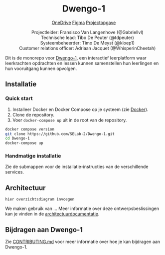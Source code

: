<h1 align="center">Dwengo-1</h1>

<p align="center">
<span><a href="https://ugentbe-my.sharepoint.com/:f:/r/personal/bart_mesuere_ugent_be/Documents/Onderwijs/SELab2/2024-2025/mappen%20studenten/groep1" alt="OneDrive">
OneDrive</a></span>
<span><a href="https://www.figma.com/files/project/339220191" alt="Figma sjabloon">
Figma</a></span>
<span><a href="../Dwengo-opgave" alt="projectopgave">
Projectopgave</a></span>
</p>

<ul align="center" style="list-style-type: none">
<li>Projectleider: Fransisco Van Langenhove (@Gabriellvl)</li>
<li>Technische lead: Tibo De Peuter (@tdpeuter)</li>
<li>Systeembeheerder: Timo De Meyst (@kloep1)</li>
<li>Customer relations officer: Adriaan Jacquet (@WhisperinCheetah)</li>
</ul>

Dit is de monorepo voor [Dwengo-1](https://sel2-1.ugent.be), een interactief leerplatform waar leerkrachten opdrachten
en lessen kunnen samenstellen hun leerlingen en hun vooruitgang kunnen opvolgen.

## Installatie

### Quick start

1. Installeer Docker en Docker Compose op je systeem (zie [Docker](https://docs.docker.com/get-docker/)).
2. Clone de repository.
3. Voer `docker-compose up` uit in de root van de repository.

```bash
docker compose version
git clone https://github.com/SELab-2/Dwengo-1.git
cd Dwengo-1
docker-compose up
```

### Handmatige installatie

Zie de submappen voor de installatie-instructies van de verschillende services.

## Architectuur

```
hier overzichtsdiagram invoegen
```

We maken gebruik van ... Meer informatie over deze ontwerpsbeslissingen kan je vinden in de [architectuurdocumentatie](./architectuur).

## Bijdragen aan Dwengo-1

Zie [CONTRIBUTING.md](./CONTRIBUTING.md) voor meer informatie over hoe je kan bijdragen aan Dwengo-1.
